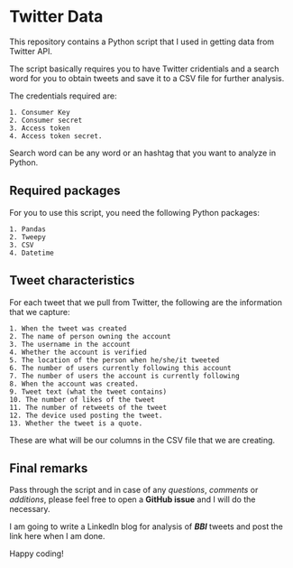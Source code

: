 # Twitter Data

This repository contains a Python script that I used in getting data from Twitter API.

The script basically requires you to have Twitter cridentials and a search word for you to obtain tweets and save it to a CSV file for further analysis.

The credentials required are:

    1. Consumer Key
    2. Consumer secret
    3. Access token
    4. Access token secret.

Search word can be any word or an hashtag that you want to analyze in Python.

## Required packages

For you to use this script, you need the following Python packages:

    1. Pandas
    2. Tweepy
    3. CSV
    4. Datetime
 
## Tweet characteristics

For each tweet that we pull from Twitter, the following are the information that we capture:

    1. When the tweet was created
    2. The name of person owning the account
    3. The username in the account
    4. Whether the account is verified
    5. The location of the person when he/she/it tweeted
    6. The number of users currently following this account
    7. The number of users the account is currently following
    8. When the account was created.
    9. Tweet text (what the tweet contains)
    10. The number of likes of the tweet
    11. The number of retweets of the tweet
    12. The device used posting the tweet.
    13. Whether the tweet is a quote.
    
These are what will be our columns in the CSV file that we are creating.


## Final remarks

Pass through the script and in case of any *questions*, *comments* or *additions*, please feel free to open a **GitHub issue** and I will do the necessary.

I am going to write a LinkedIn blog for analysis of **_BBI_** tweets and post the link here when I am done.

Happy coding!
